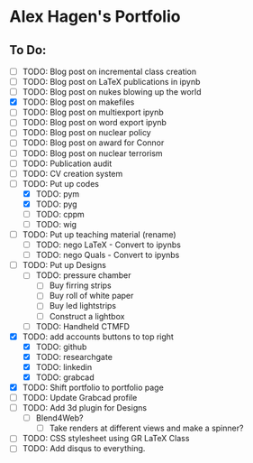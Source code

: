 # Alex Hagen's Portfolio

## To Do:

- [ ] TODO: Blog post on incremental class creation
- [ ] TODO: Blog post on LaTeX publications in ipynb
- [ ] TODO: Blog post on nukes blowing up the world
- [x] TODO: Blog post on makefiles
- [ ] TODO: Blog post on multiexport ipynb
- [ ] TODO: Blog post on word export ipynb
- [ ] TODO: Blog post on nuclear policy
- [ ] TODO: Blog post on award for Connor
- [ ] TODO: Blog post on nuclear terrorism
- [ ] TODO: Publication audit
- [ ] TODO: CV creation system
- [ ] TODO: Put up codes
	- [x] TODO: pym
	- [x] TODO: pyg
	- [ ] TODO: cppm
	- [ ] TODO: wig
- [ ] TODO: Put up teaching material (rename)
	- [ ] TODO: nego LaTeX - Convert to ipynbs
	- [ ] TODO: nego Quals - Convert to ipynbs
- [ ] TODO: Put up Designs
	- [ ] TODO: pressure chamber
		- [ ] Buy firring strips
		- [ ] Buy roll of white paper
		- [ ] Buy led lightstrips
		- [ ] Construct a lightbox
	- [ ] TODO: Handheld CTMFD
- [x] TODO: add accounts buttons to top right
	- [x] TODO: github
	- [x] TODO: researchgate
	- [x] TODO: linkedin
	- [x] TODO: grabcad
- [x] TODO: Shift portfolio to portfolio page
- [ ] TODO: Update Grabcad profile
- [ ] TODO: Add 3d plugin for Designs
  - [ ] Blend4Web?
	- [ ] Take renders at different views and make a spinner?
- [ ] TODO: CSS stylesheet using GR LaTeX Class
- [ ] TODO: Add disqus to everything.
